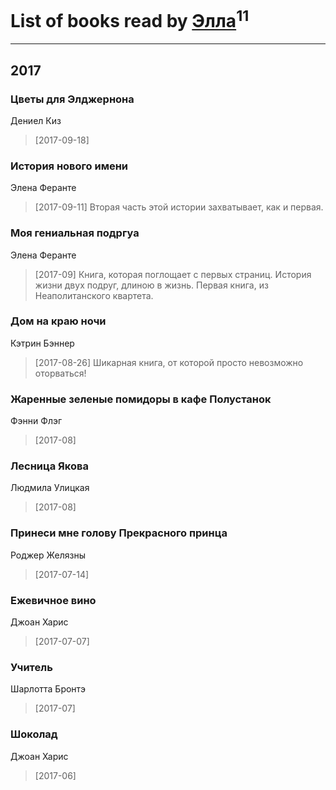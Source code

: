 # List of books read by [Элла](https://www.facebook.com/app_scoped_user_id/1002037069862545/)<sup>11</sup>
---

## 2017

### Цветы для Элджернона
Дениел Киз
> [2017-09-18] 


### История нового имени
Элена Феранте
> [2017-09-11] Вторая часть этой истории захватывает, как и первая.


### Моя гениальная подргуа
Элена Феранте
> [2017-09] Книга, которая поглощает с первых страниц. История жизни двух подруг, длиною в жизнь. Первая книга, из Неаполитанского квартета.


### Дом на краю ночи
Кэтрин Бэннер
> [2017-08-26] Шикарная книга, от которой просто невозможно оторваться!


### Жаренные зеленые помидоры в кафе Полустанок
Фэнни Флэг
> [2017-08] 


### Лесница Якова
Людмила Улицкая
> [2017-08] 


### Принеси мне голову Прекрасного принца
Роджер Желязны
> [2017-07-14] 


### Ежевичное вино
Джоан Харис
> [2017-07-07] 


### Учитель
Шарлотта Бронтэ
> [2017-07] 


### Шоколад
Джоан Харис
> [2017-06] 





